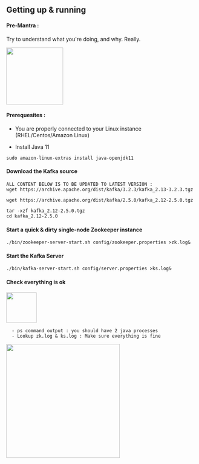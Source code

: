 ## Getting up & running

#### Pre-Mantra : 

Try to understand what you're doing, and why. Really.

<img src="https://media.makeameme.org/created/one-does-not-5b913b.jpg" width="150"></img>

#### Prerequesites : 

- You are properly connected to your Linux instance (RHEL/Centos/Amazon Linux)

- Install Java 11

```
sudo amazon-linux-extras install java-openjdk11 
```
<!--
#### Check your version of java

`````
$ java -version
openjdk version "1.8.0_181"
OpenJDK Runtime Environment (build 1.8.0_181-b13)
OpenJDK 64-Bit Server VM (build 25.181-b13, mixed mode)
`````

If you have version 8 instead of version 11 :
````
$ sudo alternatives --config java
There are 2 programs which provide 'java'.
Selection      Command
-----------------------------------------------
*+ 1           java-1.8.0-openjdk.x86_64 (/usr/lib/jvm/java-1.8.0-openjdk-1.8.0.191.b12-8.el8.x86_64/jre/bin/java)
   2           java-11-openjdk.x86_64 (/usr/lib/jvm/java-11-openjdk-11.0.1.13-4.el8.x86_64/bin/java)

Enter to keep the current selection[+], or type selection number: 2
`````
!-->
#### Download the Kafka source


```
ALL CONTENT BELOW IS TO BE UPDATED TO LATEST VERSION : 
wget https://archive.apache.org/dist/kafka/3.2.3/kafka_2.13-3.2.3.tgz
```


```
wget https://archive.apache.org/dist/kafka/2.5.0/kafka_2.12-2.5.0.tgz

tar -xzf kafka_2.12-2.5.0.tgz
cd kafka_2.12-2.5.0
```

#### Start a quick & dirty single-node Zookeeper instance
```
./bin/zookeeper-server-start.sh config/zookeeper.properties >zk.log&
```

#### Start the Kafka Server
```
./bin/kafka-server-start.sh config/server.properties >ks.log&
```


#### Check everything is ok

<img src="https://blog.iron.io/wp-content/uploads/2014/04/stay-paranoid-and-trust-no-one.png" width="80"></img>
```
  - ps command output : you should have 2 java processes
  - Lookup zk.log & ks.log : Make sure everything is fine
```

<img width="300" src="https://user-images.githubusercontent.com/28993140/82143641-9cdb3b00-9845-11ea-9c6f-8327994ec2a1.png">


